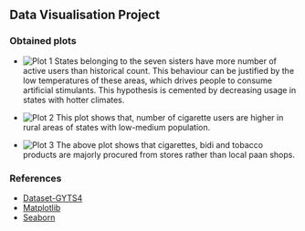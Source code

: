 ## Data Visualisation Project

### Obtained plots
* ![Plot 1](https://github.com/s1lv3rj1nx/rm-visualization/blob/main/plot1.png?raw=true)
States belonging to the seven sisters have more number of active users than historical count. This behaviour can be justified by the low temperatures of these areas, which drives people to consume artificial stimulants. This hypothesis is cemented by decreasing usage in states with hotter climates.

* ![Plot 2](https://github.com/s1lv3rj1nx/rm-visualization/blob/main/plot2.png?raw=true)
This plot shows that, number of cigarette users are higher in rural areas of states with low-medium population.

* ![Plot 3](https://github.com/s1lv3rj1nx/rm-visualization/blob/main/plot3.png?raw=true)
The above plot shows that cigarettes, bidi and tobacco products are majorly procured from stores rather than local paan shops.

### References
* [Dataset-GYTS4](https://data.gov.in/catalog/global-youth-tobacco-survey-gyts-4)
* [Matplotlib](https://matplotlib.org/)
* [Seaborn](https://seaborn.pydata.org/)

